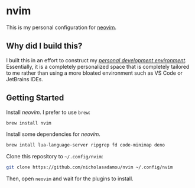 # nvim

This is my personal configuration for [neovim](https://neovim.io/). 

## Why did I build this?

I built this in an effort to construct my [_personal development environment_](https://www.youtube.com/watch?v=IK_-C0GXfjo). Essentially, it is a completely personalized space that is completely tailored to me rather than using a more bloated environment such as VS Code or JetBrains IDEs.

## Getting Started

Install _neovim_. I prefer to use `brew`:

```bash
brew install nvim
```

Install some dependencies for _neovim_.

```bash
brew intall lua-language-server ripgrep fd code-minimap deno
```

Clone this repository to `~/.config/nvim`:

```bash
git clone https://github.com/nicholasadamou/nvim ~/.config/nvim
```

Then, open `neovim` and wait for the plugins to install.